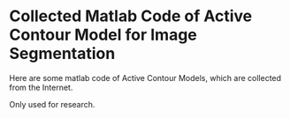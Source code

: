 # Collected Matlab Code of Active Contour Model for Image Segmentation
Here are some matlab code of Active Contour Models, which are collected from the Internet.

Only used for research.